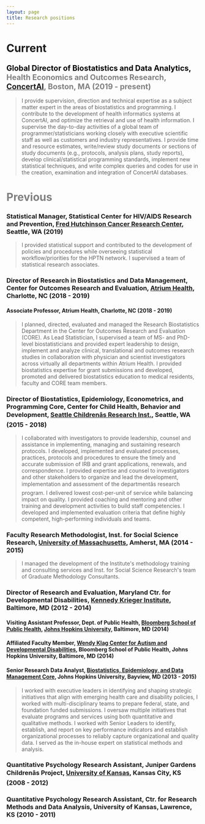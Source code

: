 ```yaml
---
layout: page
title: Research positions 
---
```


# Current 
### <span style="color:black; font-size:120%">**Global Director of Biostatistics and Data Analytics**,</span> <span style="color:grey; font-size:120%">Health Economics and Outcomes Research, [ConcertAI](https://www.concertai.com/), Boston, MA (2019 - present)</span> 
 
> I provide supervision, direction and technical expertise as a subject matter expert in the areas of biostatistics and programming. I contribute to the development of health informatics systems at ConcertAI, and optimize the retrieval and use of health information. I supervise the day-to-day activities of a global team of programmer/statisticians working closely with executive scientific staff as well as customers and industry representatives. I provide time and resource estimates, write/review study documents or sections of study documents (e.g., protocols, analysis plans, study reports), develop clinical/statistical programming standards, implement new statistical techniques, and write complex queries and codes for use in the creation, examination and integration of ConcertAI databases. 

# <span style="color:grey">Previous</span> 
### **Statistical Manager**, Statistical Center for HIV/AIDS Research and Prevention, [Fred Hutchinson Cancer Research Center](http://www.fredhutch.org), Seattle, WA (2019)
  
> I provided statistical support and contributed to the development of policies and procedures while overseeing statistical workflow/priorities for the HPTN network. I supervised a team of statistical research associates.  

### **Director of Research in Biostatistics and Data Management**, Center for Outcomes Research and Evaluation, [Atrium Health](https://atriumhealth.org), Charlotte, NC (2018 - 2019)
#### Associate Professor, Atrium Health, Charlotte, NC (2018 - 2019)  
  
> I planned, directed, evaluated and managed the Research Biostatistics Department in the Center for Outcomes Research and Evaluation (CORE). As Lead Statistician, I supervised a team of MS- and PhD-level biostatisticians and provided expert leadership to design, implement and analyze clinical, translational and outcomes research studies in collaboration with physician and scientist investigators across virtually all departments within Atrium Health. I provided biostatistics expertise for grant submissions and developed, promoted and delivered biostatistics education to medical residents, faculty and CORE team members.

### **Director of Biostatistics, Epidemiology, Econometrics, and Programming Core**, Center for Child Health, Behavior and Development, [Seattle Childrenâs Research Inst.](https://www.seattlechildrens.org/research), Seattle, WA (2015 - 2018)

> I collaborated with investigators to provide leadership, counsel and assistance in implementing, managing and sustaining research protocols. I developed, implemented and evaluated processes, practices, protocols and procedures to ensure the timely and accurate submission of IRB and grant applications, renewals, and correspondence. I provided expertise and counsel to investigators and other stakeholders to organize and lead the development, implementation and assessment of the departmentâs research program. I delivered lowest cost-per-unit of service while balancing impact on quality. I provided coaching and mentoring and other training and development activities to build staff competencies. I developed and implemented evaluation criteria that define highly competent, high-performing individuals and teams.

### **Faculty Research Methodologist**, Inst. for Social Science Research, [University of Massachusetts](https://www.umass.edu), Amherst, MA (2014 - 2015)

> I managed the development of the Institute's methodology training and consulting services and Inst. for Social Science Research's team of Graduate Methodology Consultants.

### **Director of Research and Evaluation, Maryland Ctr. for Developmental Disabilities**, [Kennedy Krieger Institute](https://www.kennedykrieger.org), Baltimore, MD (2012 - 2014)
#### Visiting Assistant Professor, Dept. of Public Health, [Bloomberg School of Public Health](https://www.jhsph.edu/), [Johns Hopkins University](https://www.jhu.edu), Baltimore, MD (2014)
#### Affiliated Faculty Member, [Wendy Klag Center for Autism and Developmental Disabilities](https://www.jhsph.edu/research/centers-and-institutes/wendy-klag-center-for-autism-and-developmental-disabilities/), Bloomberg School of Public Health, Johns Hopkins University, Baltimore, MD (2014) 
#### Senior Research Data Analyst, [Biostatistics, Epidemiology, and Data Management Core](http://beadcore.jhu.edu/), Johns Hopkins University, Bayview, MD (2013 - 2015)  
  
> I worked with executive leaders in identifying and shaping strategic initiatives that align with emerging health care and disability policies, I worked with multi-disciplinary teams to prepare federal, state, and foundation funded submissions. I oversaw multiple initiatives that evaluate programs and services using both quantitative and qualitative methods. I worked with Senior Leaders to identify, establish, and report on key performance indicators and establish organizational processes to reliably capture organizational and quality data. I served as the in-house expert on statistical methods and analysis.

### **Quantitative Psychology Research Assistant**, Juniper Gardens Childrenâs Project, [University of Kansas](https://www.ku.edu), Kansas City, KS (2008 - 2012)

### **Quantitative Psychology Research Assistant**, Ctr. for Research Methods and Data Analysis, University of Kansas, Lawrence, KS (2010 - 2011)
